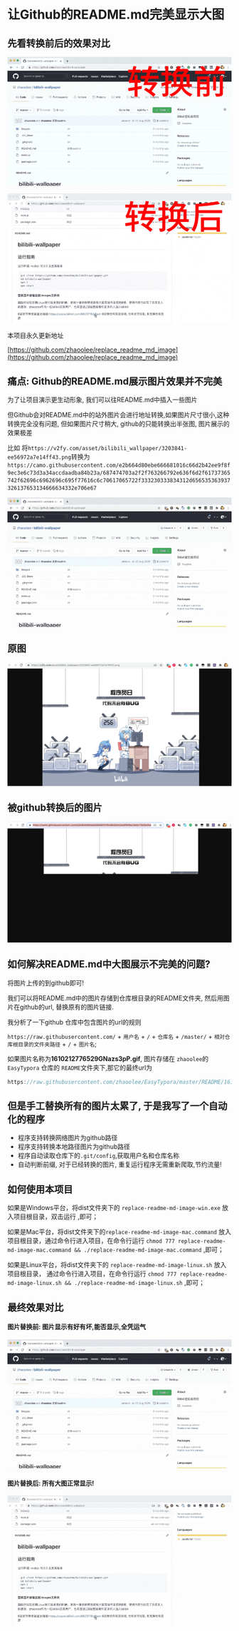 # 让Github的README.md完美显示大图

##  先看转换前后的效果对比

![before-txt](https://raw.githubusercontent.com/zhaoolee/replace_readme_md_image/master/README/16103285371581AYcXCjy.gif)

![after-txt](https://raw.githubusercontent.com/zhaoolee/replace_readme_md_image/master/README/16103285404102M7PFrwA.gif)

本项目永久更新地址

[https://github.com/zhaoolee/replace_readme_md_image](https://github.com/zhaoolee/replace_readme_md_image)

##  痛点: Github的README.md展示图片效果并不完美

为了让项目演示更生动形象, 我们可以往README.md中插入一些图片

但Github会对README.md中的站外图片会进行地址转换,如果图片尺寸很小,这种转换完全没有问题, 但如果图片尺寸稍大, github的只能转换出半张图, 图片展示的效果极差

比如 将`https://v2fy.com/asset/bilibili_wallpaper/3203841-ee56972a7e14ff43.png`转换为`https://camo.githubusercontent.com/e2b664d80ebe666681016c66d2b42ee9f8f9ec3e6c73d3a34accdaadba84b23a/687474703a2f2f763266792e636f6d2f61737365742f62696c6962696c695f77616c6c70617065722f333230333834312d656535363937326137653134666634332e706e67`

![re-img-kk](https://raw.githubusercontent.com/zhaoolee/replace_readme_md_image/master/README/1610273620185zKKRYDmG.gif)

## 原图

![image-20210110174446076](https://raw.githubusercontent.com/zhaoolee/replace_readme_md_image/master/README/1610273620196RMdHJK1N.png)



## 被github转换后的图片

![image-20210110174523700](https://raw.githubusercontent.com/zhaoolee/replace_readme_md_image/master/README/1610273620453w1B3jNPE.png)

## 如何解决README.md中大图展示不完美的问题?

将图片上传的到github即可!

我们可以将README.md中的图片存储到仓库根目录的README文件夹, 然后用图片在github的url, 替换原有的图片链接.

我分析了一下github 仓库中包含图片的url的规则

`https://raw.githubusercontent.com/` + `用户名` + `/` + `仓库名` + `/master/` + `相对仓库根目录的文件夹路径` + `/` + `图片名`;  



如果图片名称为**1610212776529GNazs3pP.gif**, 图片存储在 `zhaoolee`的 `EasyTypora` 仓库的 `README`文件夹下,那它的最终url为

```javascript
https://raw.githubusercontent.com/zhaoolee/EasyTypora/master/README/1610212776529GNazs3pP.gif
```

## 但是手工替换所有的图片太累了, 于是我写了一个自动化的程序

- 程序支持转换网络图片为github路径
- 程序支持转换本地路径图片为github路径
- 程序自动读取仓库下的`.git/config`,获取用户名和仓库名称
- 自动判断前缀, 对于已经转换的图片, 重复运行程序无需重新爬取,节约流量!


## 如何使用本项目

如果是Windows平台，将dist文件夹下的 `replace-readme-md-image-win.exe` 放入项目根目录，双击运行 ,即可；

如果是Mac平台，将dist文件夹下的`replace-readme-md-image-mac.command`  放入项目根目录，通过命令行进入项目，在命令行运行 `chmod 777 replace-readme-md-image-mac.command && ./replace-readme-md-image-mac.command` ,即可；

如果是Linux平台，将dist文件夹下的 `replace-readme-md-image-linux.sh` 放入项目根目录， 通过命令行进入项目，在命令行运行 `chmod 777 replace-readme-md-image-linux.sh && ./replace-readme-md-image-linux.sh` ,即可；


## 最终效果对比


#### 图片替换前: 图片显示有好有坏,能否显示,全凭运气


![re-img-kk](https://raw.githubusercontent.com/zhaoolee/replace_readme_md_image/master/README/1610273620185zKKRYDmG.gif)


#### 图片替换后: 所有大图正常显示!

![bilibili-wallpaper-005](https://raw.githubusercontent.com/zhaoolee/replace_readme_md_image/master/README/16102767579577iDsT3A4.gif)